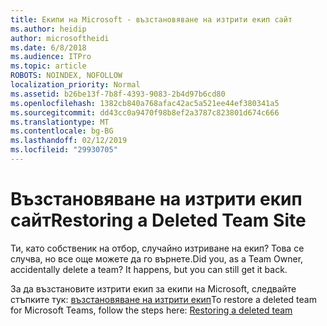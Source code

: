 ```yaml
---
title: Екипи на Microsoft - възстановяване на изтрити екип сайт
ms.author: heidip
author: microsoftheidi
ms.date: 6/8/2018
ms.audience: ITPro
ms.topic: article
ROBOTS: NOINDEX, NOFOLLOW
localization_priority: Normal
ms.assetid: b26be13f-7b8f-4393-9083-2b4d97b6cd80
ms.openlocfilehash: 1382cb840a768afac42ac5a521ee44ef380341a5
ms.sourcegitcommit: dd43cc0a9470f98b8ef2a3787c823801d674c666
ms.translationtype: MT
ms.contentlocale: bg-BG
ms.lasthandoff: 02/12/2019
ms.locfileid: "29930705"
---
```

# <a name="restoring-a-deleted-team-site"></a><span data-ttu-id="d93de-102">Възстановяване на изтрити екип сайт</span><span class="sxs-lookup"><span data-stu-id="d93de-102">Restoring a Deleted Team Site</span></span>

<span data-ttu-id="d93de-p101">Ти, като собственик на отбор, случайно изтриване на екип? Това се случва, но все още можете да го върнете.</span><span class="sxs-lookup"><span data-stu-id="d93de-p101">Did you, as a Team Owner, accidentally delete a team? It happens, but you can still get it back.</span></span>
  
<span data-ttu-id="d93de-105">За да възстановите изтрити екип за екипи на Microsoft, следвайте стъпките тук: [възстановяване на изтрити екип](https://blogs.technet.microsoft.com/skypehybridguy/2017/07/23/restoring-a-deleted-team-in-microsoft-teams/)</span><span class="sxs-lookup"><span data-stu-id="d93de-105">To restore a deleted team for Microsoft Teams, follow the steps here: [Restoring a deleted team](https://blogs.technet.microsoft.com/skypehybridguy/2017/07/23/restoring-a-deleted-team-in-microsoft-teams/)</span></span>
  

